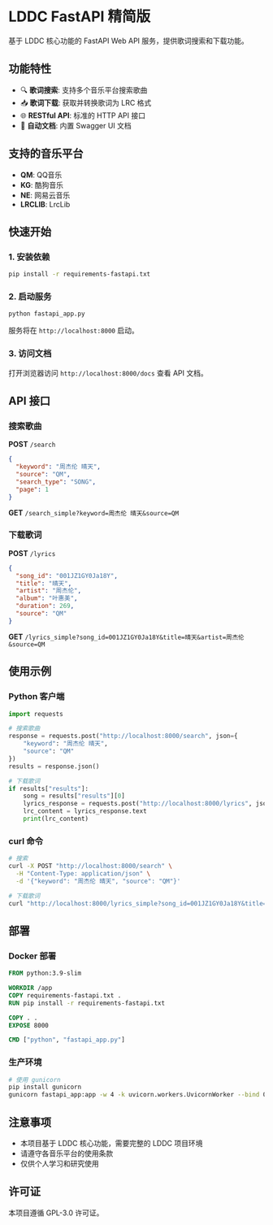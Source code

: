 # LDDC FastAPI 精简版

基于 LDDC 核心功能的 FastAPI Web API 服务，提供歌词搜索和下载功能。

## 功能特性

- 🔍 **歌词搜索**: 支持多个音乐平台搜索歌曲
- 📥 **歌词下载**: 获取并转换歌词为 LRC 格式
- 🌐 **RESTful API**: 标准的 HTTP API 接口
- 📖 **自动文档**: 内置 Swagger UI 文档

## 支持的音乐平台

- **QM**: QQ音乐
- **KG**: 酷狗音乐  
- **NE**: 网易云音乐
- **LRCLIB**: LrcLib

## 快速开始

### 1. 安装依赖

```bash
pip install -r requirements-fastapi.txt
```

### 2. 启动服务

```bash
python fastapi_app.py
```

服务将在 `http://localhost:8000` 启动。

### 3. 访问文档

打开浏览器访问 `http://localhost:8000/docs` 查看 API 文档。

## API 接口

### 搜索歌曲

**POST** `/search`

```json
{
  "keyword": "周杰伦 晴天",
  "source": "QM",
  "search_type": "SONG",
  "page": 1
}
```

**GET** `/search_simple?keyword=周杰伦 晴天&source=QM`

### 下载歌词

**POST** `/lyrics`

```json
{
  "song_id": "001JZ1GY0Ja18Y",
  "title": "晴天",
  "artist": "周杰伦",
  "album": "叶惠美",
  "duration": 269,
  "source": "QM"
}
```

**GET** `/lyrics_simple?song_id=001JZ1GY0Ja18Y&title=晴天&artist=周杰伦&source=QM`

## 使用示例

### Python 客户端

```python
import requests

# 搜索歌曲
response = requests.post("http://localhost:8000/search", json={
    "keyword": "周杰伦 晴天",
    "source": "QM"
})
results = response.json()

# 下载歌词
if results["results"]:
    song = results["results"][0]
    lyrics_response = requests.post("http://localhost:8000/lyrics", json=song)
    lrc_content = lyrics_response.text
    print(lrc_content)
```

### curl 命令

```bash
# 搜索
curl -X POST "http://localhost:8000/search" \
  -H "Content-Type: application/json" \
  -d '{"keyword": "周杰伦 晴天", "source": "QM"}'

# 下载歌词
curl "http://localhost:8000/lyrics_simple?song_id=001JZ1GY0Ja18Y&title=晴天&artist=周杰伦&source=QM"
```

## 部署

### Docker 部署

```dockerfile
FROM python:3.9-slim

WORKDIR /app
COPY requirements-fastapi.txt .
RUN pip install -r requirements-fastapi.txt

COPY . .
EXPOSE 8000

CMD ["python", "fastapi_app.py"]
```

### 生产环境

```bash
# 使用 gunicorn
pip install gunicorn
gunicorn fastapi_app:app -w 4 -k uvicorn.workers.UvicornWorker --bind 0.0.0.0:8000
```

## 注意事项

- 本项目基于 LDDC 核心功能，需要完整的 LDDC 项目环境
- 请遵守各音乐平台的使用条款
- 仅供个人学习和研究使用

## 许可证

本项目遵循 GPL-3.0 许可证。